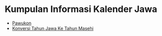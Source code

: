 # Kumpulan Informasi Kalender Jawa

- [Pawukon](PAWUKON.md)
- [Konversi Tahun Jawa Ke Tahun Masehi](KONVERSIJ2M.md)
